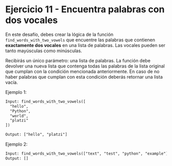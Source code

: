 # Ejercicio 11 - Encuentra palabras con dos vocales

En este desafío, debes crear la lógica de la función `find_words_with_two_vowels` que encuentre las palabras que contienen **exactamente dos vocales** en una lista de palabras. Las vocales pueden ser tanto mayúsculas como minúsculas.

Recibirás un único parámetro: una lista de palabras. La función debe devolver una nueva lista que contenga todas las palabras de la lista original que cumplan con la condición mencionada anteriormente. En caso de no haber palabras que cumplan con esta condición deberás retornar una lista vacía.

Ejemplo 1:

```txt
Input: find_words_with_two_vowels([
  "hello",
  "Python",
  "world",
  "platzi"
])

Output: ["hello", "platzi"]

```

Ejemplo 2:

```txt
Input: find_words_with_two_vowels(["text", "test", "python", "example"])
Output: []

```
